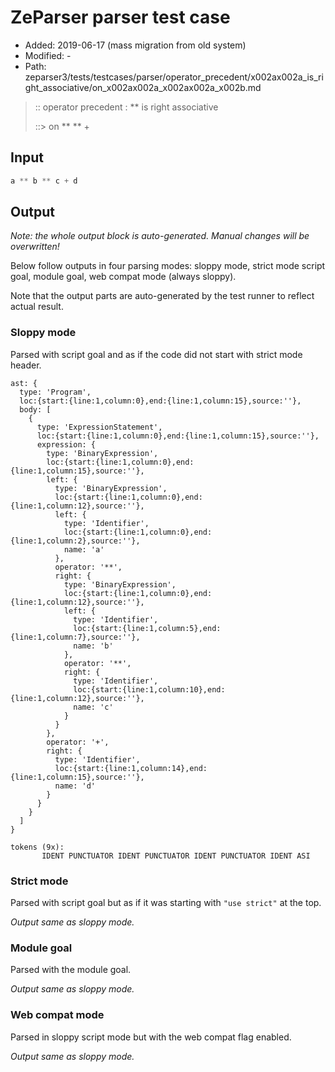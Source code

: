 # ZeParser parser test case

- Added: 2019-06-17 (mass migration from old system)
- Modified: -
- Path: zeparser3/tests/testcases/parser/operator_precedent/x002ax002a_is_right_associative/on_x002ax002a_x002ax002a_x002b.md

> :: operator precedent : ** is right associative
>
> ::> on ** ** +

## Input

`````js
a ** b ** c + d
`````

## Output

_Note: the whole output block is auto-generated. Manual changes will be overwritten!_

Below follow outputs in four parsing modes: sloppy mode, strict mode script goal, module goal, web compat mode (always sloppy).

Note that the output parts are auto-generated by the test runner to reflect actual result.

### Sloppy mode

Parsed with script goal and as if the code did not start with strict mode header.

`````
ast: {
  type: 'Program',
  loc:{start:{line:1,column:0},end:{line:1,column:15},source:''},
  body: [
    {
      type: 'ExpressionStatement',
      loc:{start:{line:1,column:0},end:{line:1,column:15},source:''},
      expression: {
        type: 'BinaryExpression',
        loc:{start:{line:1,column:0},end:{line:1,column:15},source:''},
        left: {
          type: 'BinaryExpression',
          loc:{start:{line:1,column:0},end:{line:1,column:12},source:''},
          left: {
            type: 'Identifier',
            loc:{start:{line:1,column:0},end:{line:1,column:2},source:''},
            name: 'a'
          },
          operator: '**',
          right: {
            type: 'BinaryExpression',
            loc:{start:{line:1,column:0},end:{line:1,column:12},source:''},
            left: {
              type: 'Identifier',
              loc:{start:{line:1,column:5},end:{line:1,column:7},source:''},
              name: 'b'
            },
            operator: '**',
            right: {
              type: 'Identifier',
              loc:{start:{line:1,column:10},end:{line:1,column:12},source:''},
              name: 'c'
            }
          }
        },
        operator: '+',
        right: {
          type: 'Identifier',
          loc:{start:{line:1,column:14},end:{line:1,column:15},source:''},
          name: 'd'
        }
      }
    }
  ]
}

tokens (9x):
       IDENT PUNCTUATOR IDENT PUNCTUATOR IDENT PUNCTUATOR IDENT ASI
`````

### Strict mode

Parsed with script goal but as if it was starting with `"use strict"` at the top.

_Output same as sloppy mode._

### Module goal

Parsed with the module goal.

_Output same as sloppy mode._

### Web compat mode

Parsed in sloppy script mode but with the web compat flag enabled.

_Output same as sloppy mode._
